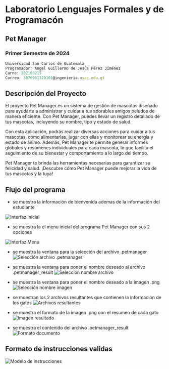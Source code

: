 # Laboratorio Lenguajes Formales y de Programacón

## Pet Manager

### Primer Semestre de 2024

```js
Universidad San Carlos de Guatemala
Programador: Angel Guillermo de Jesús Pérez Jiménez 
Carne: 202100215
Correo: 3870961320101@ingenieria.usac.edu.gt
```

## Descripción del Proyecto

El proyecto Pet Manager es un sistema de gestión de mascotas diseñado para ayudarte a administrar y cuidar a tus adorables amigos peludos de manera eficiente. Con Pet Manager, puedes llevar un registro detallado de tus mascotas, incluyendo su nombre, tipo y estado de salud.

Con esta aplicación, podrás realizar diversas acciones para cuidar a tus mascotas, como alimentarlas, jugar con ellas y monitorear su energía y estado de ánimo. Además, Pet Manager te permite generar informes globales y resúmenes individuales para cada mascota, lo que facilita el seguimiento de su bienestar y comportamiento a lo largo del tiempo.

 Pet Manager te brinda las herramientas necesarias para garantizar su felicidad y salud. ¡Descubre cómo Pet Manager puede mejorar la vida de tus mascotas y la tuya!

## Flujo del programa

* se muestra la información de bienvenida ademas de la información del estudiante

![Interfaz inicial](https://i.ibb.co/VxL5WYv/imagen-2024-03-04-011353020.png)

* se muestra la el menu inicial del programa Pet Manager con sus 2 opciones

![Interfaz Menu](https://i.ibb.co/sq40fYY/image.png)

* se muestra la ventana para la selección del archivo .petmanager
![Selección archivo .petmanager](https://i.ibb.co/sWwgGtZ/imagen-2024-03-04-011531737.png)

* se muestra la ventana para poner el nombre deseado al archivo .petmanager_result
![Selección nombre archivo](https://i.ibb.co/9cwMfC8/image.png)

* se muestra la ventana para poner el nombre deseado a la imagen .png
![Selección nombre imagen](https://i.ibb.co/gP07XFd/imagen-2024-03-04-011856172.png)

* se muestran los 2 archivos resultantes que contienen la información de los gatos
![Archivos resultantes](https://i.ibb.co/y5tKw4H/imagen-2024-03-04-012016358.png)

* se muestra  el formato de la imagen .png con el resumen de cada gato
![Imagen resultado](https://i.ibb.co/ZhTL2qh/image.png)

* se muestra el contenido del archivo .petmanager_result
![Formato documento](https://i.ibb.co/TThRCD8/imagen-2024-03-04-012110442.png)

## Formato de instrucciones validas

![Modelo de instrucciones](https://i.ibb.co/3kZqV9Y/Instrucciones-pet-manager.png)
